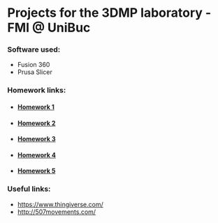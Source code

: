 # Projects for the 3DMP laboratory - FMI @ UniBuc
### Software used:
* Fusion 360
* Prusa Slicer
### Homework links:
* #### [Homework 1](https://github.com/smitoi/3DMP/tree/master/homework1)
* #### [Homework 2](https://github.com/smitoi/3DMP/tree/master/homework2)
* #### [Homework 3](https://github.com/smitoi/3DMP/tree/master/homework3)
* #### [Homework 4](https://github.com/smitoi/3DMP/tree/master/homework4)
* #### [Homework 5](https://github.com/smitoi/3DMP/tree/master/homework5)
### Useful links:
* https://www.thingiverse.com/
* http://507movements.com/
